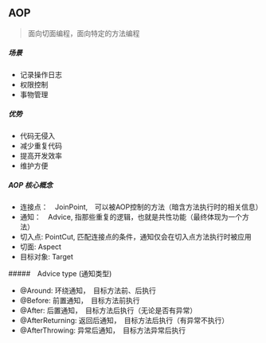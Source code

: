 ## AOP
> 面向切面编程，面向特定的方法编程
##### 场景
- 记录操作日志
- 权限控制
- 事物管理

##### 优势
- 代码无侵入
- 减少重复代码
- 提高开发效率
- 维护方便

##### AOP 核心概念
- 连接点：　JoinPoint,　可以被AOP控制的方法（暗含方法执行时的相关信息）
- 通知：　Advice, 指那些重复的逻辑，也就是共性功能（最终体现为一个方法）
- 切入点:  PointCut, 匹配连接点的条件，通知仅会在切入点方法执行时被应用
- 切面: Aspect
- 目标对象: Target

#####　Advice type (通知类型)
- @Around: 环绕通知，　目标方法前、后执行
- @Before: 前置通知，　目标方法前执行
- @After:  后置通知，　目标方法后执行（无论是否有异常）
- @AfterReturning: 返回后通知，　目标方法后执行（有异常不执行）
- @AfterThrowing: 异常后通知，　目标方法异常后执行